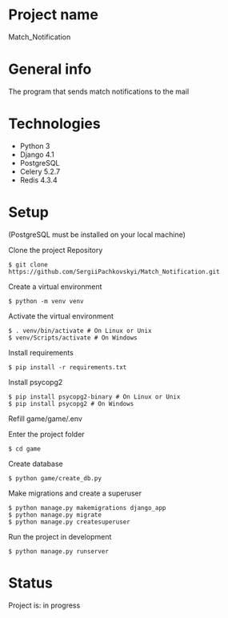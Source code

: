 # Project name
Match_Notification

# General info
The program that sends match notifications to the mail



# Technologies
* Python 3
* Django 4.1
* PostgreSQL
* Celery 5.2.7
* Redis 4.3.4

# Setup
(PostgreSQL must be installed on your local machine)

Clone the project Repository
```
$ git clone https://github.com/SergiiPachkovskyi/Match_Notification.git
```

Create a virtual environment
``` 
$ python -m venv venv 
```

Activate the virtual environment
``` 
$ . venv/bin/activate # On Linux or Unix
$ venv/Scripts/activate # On Windows  
```

Install requirements

```
$ pip install -r requirements.txt
```

Install psycopg2

```
$ pip install psycopg2-binary # On Linux or Unix
$ pip install psycopg2 # On Windows
```

Refill game/game/.env

Enter the project folder
``` 
$ cd game
```

Create database

``` 
$ python game/create_db.py
```

Make migrations and create a superuser
``` 
$ python manage.py makemigrations django_app
$ python manage.py migrate
$ python manage.py createsuperuser
``` 

Run the project in development 
``` 
$ python manage.py runserver
```

# Status
Project is: in progress
